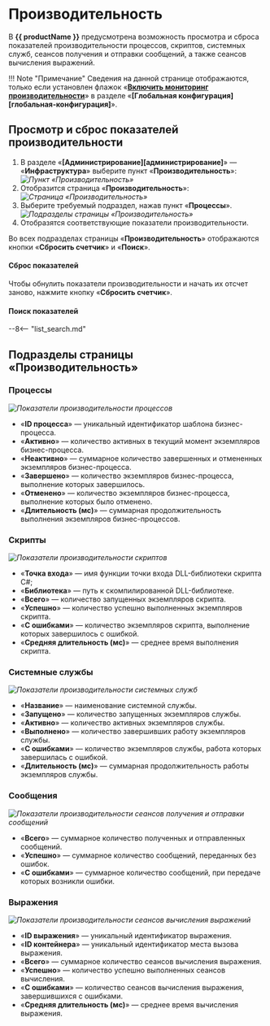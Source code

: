 # Производительность

В **{{ productName }}** предусмотрена возможность просмотра и сброса показателей производительности процессов, скриптов, системных служб, сеансов получения и отправки сообщений, а также сеансов вычисления выражений.

!!! Note "Примечание"
    Сведения на данной странице отображаются, только если установлен флажок «**[Включить мониторинг производительности](global_configuration.md#включить-мониторинг-производительности)**» в разделе «**[Глобальная конфигурация][глобальная-конфигурация]**».


## Просмотр и сброс показателей производительности

1. В разделе «**[Администрирование][администрирование]**» — «**Инфраструктура**» выберите пункт «**Производительность**»:
*![Пункт «Производительность»](performance.png)*
2. Отобразится страница «**Производительность**»:
*![Страница «Производительность»](performance_page.png)*
3. Выберите требуемый подраздел, нажав пункт «**Процессы**».
*![Подразделы страницы «Производительность»](performance_view_selection.png)*
4. Отобразятся соответствующие показатели производительности.

Во всех подразделах страницы «**Производительность**» отображаются кнопки «**Сбросить счетчик**» и «**Поиск**».

#### Сброс показателей

Чтобы обнулить показатели производительности и начать их отсчет заново, нажмите кнопку «**Сбросить счетчик**».

#### Поиск показателей

--8<-- "list_search.md"

## Подразделы страницы «Производительность»

### Процессы

*![Показатели производительности процессов](performance_page.png)*

* «**ID процесса**» — уникальный идентификатор шаблона бизнес-процесса.
* «**Активно**» — количество активных в текущий момент экземпляров бизнес-процесса.
* «**Неактивно**» — суммарное количество завершенных и отмененных экземпляров бизнес-процесса.
* «**Завершено**» — количество экземпляров бизнес-процесса, выполнение которых завершилось.
* «**Отменено**» — количество экземпляров бизнес-процесса, выполнение которых было отменено.
* «**Длительность (мс)**» — суммарная продолжительность выполнения экземпляров бизнес-процессов.

### Скрипты

*![Показатели производительности скриптов](performance_scripts.png)*

* «**Точка входа**» — имя функции точки входа DLL-библиотеки скрипта C#;
* «**Библиотека**» — путь к скомпилированной DLL-библиотеке.
* «**Всего**» — количество запущенных экземпляров скрипта.
* «**Успешно**» — количество успешно выполненных экземпляров скрипта.
* «**С ошибками**» — количество экземпляров скрипта, выполнение которых завершилось с ошибкой.
* «**Средняя длительность (мс)**» — среднее время выполнения скрипта.

### Системные службы

*![Показатели производительности системных служб](performance_system_services.png)*

* «**Название**» — наименование системной службы.
* «**Запущено**» — количество запущенных экземпляров службы.
* «**Активно**» — количество активных экземпляров службы.
* «**Выполнено**» — количество завершивших работу экземпляров службы.
* «**С ошибками**» — количество экземпляров службы, работа которых завершилась с ошибкой.
* «**Длительность (мс)**» — суммарная продолжительность работы экземпляров службы.

### Сообщения

*![Показатели производительности сеансов получения и отправки сообщений](performance_messages.png)*

* «**Всего**» — суммарное количество полученных и отправленных сообщений.
* «**Успешно**» — суммарное количество сообщений, переданных без ошибок.
* «**С ошибками**» —  суммарное количество сообщений, при передаче которых возникли ошибки.

### Выражения

*![Показатели производительности сеансов вычисления выражений](performance_expressions.png)*

* «**ID выражения**» — уникальный идентификатор выражения.
* «**ID контейнера**» — уникальный идентификатор места вызова выражения.
* «**Всего**» — суммарное количество сеансов вычисления выражения.
* «**Успешно**» — количество успешно выполненных сеансов вычисления.
* «**С ошибками**» — количество сеансов вычисления выражения, завершившихся с ошибками.
* «**Средняя длительность (мс)**» — среднее время вычисления выражения.
